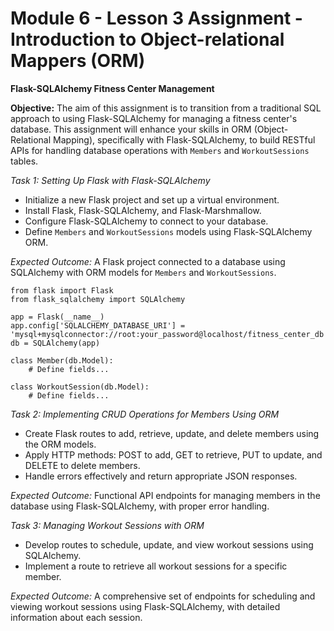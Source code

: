 # Module 6 - Lesson 3 Assignment - Introduction to Object-relational Mappers (ORM)

**Flask-SQLAlchemy Fitness Center Management**

**Objective:** The aim of this assignment is to transition from a traditional SQL approach to using Flask-SQLAlchemy for managing a fitness center's database. This assignment will enhance your skills in ORM (Object-Relational Mapping), specifically with Flask-SQLAlchemy, to build RESTful APIs for handling database operations with `Members` and `WorkoutSessions` tables.


*Task 1: Setting Up Flask with Flask-SQLAlchemy*
- Initialize a new Flask project and set up a virtual environment. 
- Install Flask, Flask-SQLAlchemy, and Flask-Marshmallow.
- Configure Flask-SQLAlchemy to connect to your database.
- Define `Members` and `WorkoutSessions` models using Flask-SQLAlchemy ORM.

*Expected Outcome:* A Flask project connected to a database using SQLAlchemy with ORM models for `Members` and `WorkoutSessions`.

```
from flask import Flask
from flask_sqlalchemy import SQLAlchemy

app = Flask(__name__)
app.config['SQLALCHEMY_DATABASE_URI'] = 'mysql+mysqlconnector://root:your_password@localhost/fitness_center_db'
db = SQLAlchemy(app)

class Member(db.Model):
    # Define fields...

class WorkoutSession(db.Model):
    # Define fields...
```

*Task 2: Implementing CRUD Operations for Members Using ORM* 
- Create Flask routes to add, retrieve, update, and delete members using the ORM models.
- Apply HTTP methods: POST to add, GET to retrieve, PUT to update, and DELETE to delete members.
- Handle errors effectively and return appropriate JSON responses.

*Expected Outcome:* Functional API endpoints for managing members in the database using Flask-SQLAlchemy, with proper error handling.

*Task 3: Managing Workout Sessions with ORM* 
 - Develop routes to schedule, update, and view workout sessions using SQLAlchemy.
 - Implement a route to retrieve all workout sessions for a specific member.

*Expected Outcome:* A comprehensive set of endpoints for scheduling and viewing workout sessions using Flask-SQLAlchemy, with detailed information about each session.
